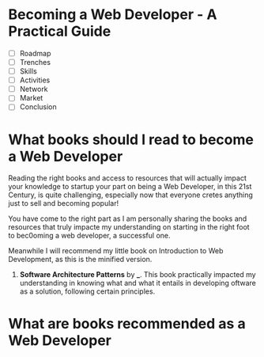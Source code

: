 # Becoming a Web Developer - A Practical Guide

- [ ] Roadmap
- [ ] Trenches
- [ ] Skills
- [ ] Activities
- [ ] Network
- [ ] Market
- [ ] Conclusion

# What books should I read to become a Web Developer

Reading the right books and access to resources that will actually impact your knowledge to startup your part on being a Web Developer, in this 21st Century, is quite challenging, especially now that everyone cretes anything just to sell and becoming popular!

You have come to the right part as I am personally sharing the books and resources that truly impacte my understanding on starting in the right foot to bec0oming a web developer, a successful one.

Meanwhile I will recommend my little book on Introduction to Web Development, as this is the minified version.

1. **Software Architecture Patterns** by ****\_****.
   This book practically impacted my understanding in knowing what and what it entails in developing oftware as a solution, following certain principles.

# What are books recommended as a Web Developer
